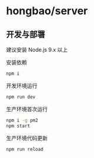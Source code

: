 # hongbao/server

## 开发与部署

建议安装 Node.js 9.x 以上

安装依赖

```bash
npm i
```

开发环境运行

```bash
npm run dev
```

生产环境首次运行

```bash
npm i -g pm2
npm start
```

生产环境代码更新

```bash
npm run reload
```
